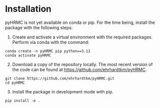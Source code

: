 Installation
===

pyHRMC is not yet available on conda or pip. For the time being, install the package with the following steps:

1. Create and activate a virtual environment with the required packages. Perform via conda with the command:
```
conda create -n pyHRMC pip python==3.11
conda activate pyHRMC
```

2. Download a copy of the repository locally. The most recent version of the code can be found at https://github.com/ehrhardtkm/pyHRMC.
```
git clone https://github.com/ehrhardtkm/pyHRMC.git
cd pyHRMC
```

3. Install the package in development mode with pip. 
```
pip install -e .
```
